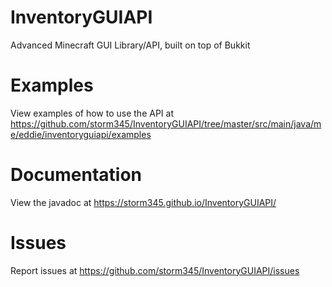 # InventoryGUIAPI
Advanced Minecraft GUI Library/API, built on top of Bukkit

# Examples
View examples of how to use the API at https://github.com/storm345/InventoryGUIAPI/tree/master/src/main/java/me/eddie/inventoryguiapi/examples

# Documentation
View the javadoc at https://storm345.github.io/InventoryGUIAPI/

# Issues
Report issues at https://github.com/storm345/InventoryGUIAPI/issues
